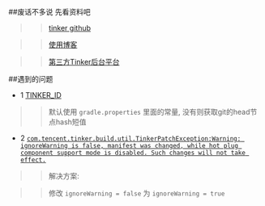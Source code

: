 ##废话不多说 先看资料吧

>>[tinker github](https://github.com/Tencent/tinker)

>>[使用博客](https://www.jianshu.com/p/72ba9043a82c)

>>[第三方Tinker后台平台](http://tinkerpatch.com/Price)

##遇到的问题

- 1
[
TINKER_ID
](https://www.google.com)
>>默认使用 `gradle.properties` 里面的常量, 没有则获取git的head节点hash短值

- 2
[
`com.tencent.tinker.build.util.TinkerPatchException:Warning: ignoreWarning is false, manifest was changed, while hot plug component support mode is disabled. Such changes will not take effect.`
](https://www.jianshu.com/p/6a23103b64fb)

>>解决方案:

>>修改 `ignoreWarning = false` 为 `ignoreWarning = true`

